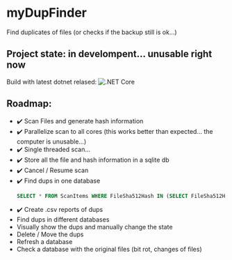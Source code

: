 # myDupFinder
Find duplicates of files (or checks if the backup still is ok...)

## Project state: in develompent... unusable right now

Build with latest dotnet relased:   ![.NET Core](https://github.com/rogerbriggen/myDupFinder/workflows/.NET%20Core/badge.svg)

## Roadmap:
- :heavy_check_mark: Scan Files and generate hash information
- :heavy_check_mark: Parallelize scan to all cores (this works better than expected... the computer is unusable...)
- :heavy_check_mark: Single threaded scan...
- :heavy_check_mark: Store all the file and hash information in a sqlite db
- :heavy_check_mark: Cancel / Resume scan
- :heavy_check_mark: Find dups in one database
    ```sql
    SELECT * FROM ScanItems WHERE FileSha512Hash IN (SELECT FileSha512Hash FROM ScanItems GROUP BY FileSHA512Hash HAVING COUNT(*) >1)
    ``` 
- :heavy_check_mark: Create .csv reports of dups
- Find dups in different databases
- Visually show the dups and manually change the state
- Delete / Move the dups
- Refresh a database
- Check a database with the original files (bit rot, changes of files)
